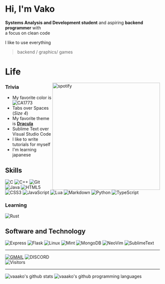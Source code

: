 # Hi, I'm Vako
**Systems Analysis and Development student** and aspiring **backend programmer** with<br>
a focus on clean code

I like to use everything<br>
> backend / graphics/ games

# Life
<img align="right" alt="spotify" width="350" src="https://spotify-github-profile.vercel.app/api/view?uid=ogo8145ejm92x2s033ete7cdm&cover_image=true&theme=default&show_offline=false&background_color=121212&interchange=false&bar_color=ca1773&bar_color_cover=false">

### Trivia
- My favorite color is ![CA1773](https://img.shields.io/badge/CA1773-CA1773?logo=ca1773&logoColor=white&style=for-the-badge)
- Tabs over Spaces (*Size 4*)
- My favorite theme is [**Dracula**](https://draculatheme.com/)
- Sublime Text over Visual Studio Code
- I like to write tutorials for myself
- I'm learning japanese


## Skills
![C](https://img.shields.io/badge/C-A8B9CC?logo=c&logoColor=white&style=for-the-badge)
![C++](https://img.shields.io/badge/C++-00599C?logo=cplusplus&logoColor=white&style=for-the-badge)
![Git](https://img.shields.io/badge/Git-F05032?logo=git&logoColor=white&style=for-the-badge)
![Java](https://img.shields.io/badge/Java-F8981D?logo=java&logoColor=white&style=for-the-badge)
![HTML5](https://img.shields.io/badge/HTML5-E34F26?logo=html5&logoColor=white&style=for-the-badge)
![CSS3](https://img.shields.io/badge/CSS3-1572B6?logo=css3&logoColor=white&style=for-the-badge)
![JavaScript](https://img.shields.io/badge/JavaScript-F7DF1E?logo=javascript&logoColor=black&style=for-the-badge)
![Lua](https://img.shields.io/badge/Lua-2C2D72?logo=lua&logoColor=white&style=for-the-badge)
![Markdown](https://img.shields.io/badge/Markdown-000000?logo=markdown&logoColor=white&style=for-the-badge)
![Python](https://img.shields.io/badge/Python-3776AB?logo=python&logoColor=white&style=for-the-badge)
![TypeScript](https://img.shields.io/badge/TypeScript-3178C6?logo=typescript&logoColor=white&style=for-the-badge)

### Learning
![Rust](https://img.shields.io/badge/Rust-000000?logo=rust&logoColor=white&style=for-the-badge)


## Software and Technology
![Express](https://img.shields.io/badge/Express-000000?logo=express&logoColor=white&style=for-the-badge)
![Flask](https://img.shields.io/badge/Flask-000000?logo=flask&logoColor=white&style=for-the-badge)
![Linux](https://img.shields.io/badge/Linux-FCC624?logo=Linux&logoColor=black&style=for-the-badge)
![Mint](https://img.shields.io/badge/Mint-87CF3E?logo=linuxmint&logoColor=white&style=for-the-badge)
![MongoDB](https://img.shields.io/badge/MongoDB-47A248?logo=mongodb&logoColor=white&style=for-the-badge)
![NeoVim](https://img.shields.io/badge/NeoVim-57A143?logo=neovim&logoColor=white&style=for-the-badge)
![SublimeText](https://img.shields.io/badge/Sublime-FF9800?logo=sublimetext&logoColor=white&style=for-the-badge)

---

[![GMAIL](https://img.shields.io/badge/Gmail-EA4335?logo=gmail&logoColor=white&style=for-the-badge)](mailto:matharth520@gmail.com)
 ![DISCORD](https://img.shields.io/badge/vakothebat-5865F2?logo=discord&logoColor=white&style=for-the-badge)
<br>![Visitors](https://api.visitorbadge.io/api/visitors?path=https%3A%2F%2Fgithub.com%2Fvaaako%2Fvaaako&label=Visitors&labelColor=%23242424&countColor=%23ca1773)

---


![vaaako's github stats](https://github-readme-stats.vercel.app/api?username=vaaako&show_icons=true&theme=radical&include_all_commits=true&count_private=true)
![vaaako's github programming languages](https://github-readme-stats.vercel.app/api/top-langs?username=vaaako&layout=compact&langs_count=20&theme=radical&card_width=320)
